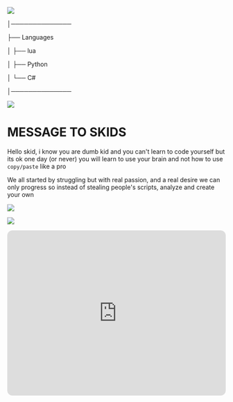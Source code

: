    <img src="https://media.discordapp.net/attachments/980846760379445328/982688239104163840/epik.gif"/></a>
        

  


│──────────────          

├── Languages

│   ├── lua

│   ├── Python

│   └── C#

│──────────────


   <img src="https://media.discordapp.net/attachments/981047324811857940/982692143829221456/ezgif.com-gif-maker.gif"/></a>    



# MESSAGE TO SKIDS

Hello skid, i know you are dumb kid and you can't learn to code yourself but its ok one day (or never) you will learn to use your brain and not how to use `copy/paste` like a pro

We all started by struggling but with real passion, and a real desire we can only progress so instead of stealing people's scripts, analyze and create your own




   <img src="https://discord.c99.nl/widget/theme-1/909623557670187090.png"/></a>
   
   
   <img src="https://komarev.com/ghpvc/?username=4gh9&style=for-the-badge"/></a>
   
   <iframe style="border-radius:12px" 
   src="https://open.spotify.com/embed/playlist/5Z4qlsrwUYk0anw0bHYHTE?
   utm_source=generator" width="100%" height="380" frameBorder="0" allowfullscreen=""
   allow="autoplay; clipboard-write; encrypted-media; fullscreen; picture-in-picture">
   </iframe>
